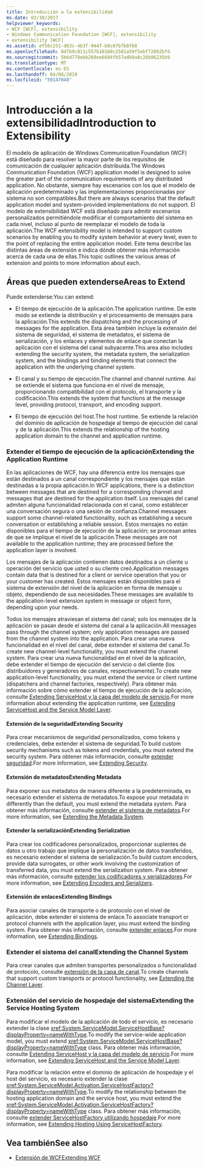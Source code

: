 ```yaml
---
title: Introducción a la extensibilidad
ms.date: 03/30/2017
helpviewer_keywords:
- WCF [WCF], extensibility
- Windows Communication Foundation [WCF], extensibility
- extensibility [WCF]
ms.assetid: ef56c251-d63c-4b3f-944f-b0c67bfb0f68
ms.openlocfilehash: 8d7b9c811c557b10160c2581a59f5ebf72882bfd
ms.sourcegitcommit: 5b6d778ebb269ee6684fb57ad69a8c28b06235b9
ms.translationtype: MT
ms.contentlocale: es-ES
ms.lasthandoff: 04/08/2019
ms.locfileid: "59147048"
---
```

# <a name="introduction-to-extensibility"></a><span data-ttu-id="ece25-102">Introducción a la extensibilidad</span><span class="sxs-lookup"><span data-stu-id="ece25-102">Introduction to Extensibility</span></span>
<span data-ttu-id="ece25-103">El modelo de aplicación de Windows Communication Foundation (WCF) está diseñado para resolver la mayor parte de los requisitos de comunicación de cualquier aplicación distribuida.</span><span class="sxs-lookup"><span data-stu-id="ece25-103">The Windows Communication Foundation (WCF) application model is designed to solve the greater part of the communication requirements of any distributed application.</span></span> <span data-ttu-id="ece25-104">No obstante, siempre hay escenarios con los que el modelo de aplicación predeterminado y las implementaciones proporcionadas por sistema no son compatibles.</span><span class="sxs-lookup"><span data-stu-id="ece25-104">But there are always scenarios that the default application model and system-provided implementations do not support.</span></span> <span data-ttu-id="ece25-105">El modelo de extensibilidad WCF está diseñado para admitir escenarios personalizados permitiéndole modificar el comportamiento del sistema en cada nivel, incluso al punto de reemplazar el modelo de toda la aplicación.</span><span class="sxs-lookup"><span data-stu-id="ece25-105">The WCF extensibility model is intended to support custom scenarios by enabling you to modify system behavior at every level, even to the point of replacing the entire application model.</span></span> <span data-ttu-id="ece25-106">Este tema describe las distintas áreas de extensión e indica dónde obtener más información acerca de cada una de ellas.</span><span class="sxs-lookup"><span data-stu-id="ece25-106">This topic outlines the various areas of extension and points to more information about each.</span></span>  
  
## <a name="areas-to-extend"></a><span data-ttu-id="ece25-107">Áreas que pueden extenderse</span><span class="sxs-lookup"><span data-stu-id="ece25-107">Areas to Extend</span></span>  
 <span data-ttu-id="ece25-108">Puede extenderse:</span><span class="sxs-lookup"><span data-stu-id="ece25-108">You can extend:</span></span>  
  
-   <span data-ttu-id="ece25-109">El tiempo de ejecución de la aplicación.</span><span class="sxs-lookup"><span data-stu-id="ece25-109">The application runtime.</span></span> <span data-ttu-id="ece25-110">De este modo se extiende la distribución y el procesamiento de mensajes para la aplicación.</span><span class="sxs-lookup"><span data-stu-id="ece25-110">This extends the dispatching and the processing of messages for the application.</span></span> <span data-ttu-id="ece25-111">Esta área también incluye la extensión del sistema de seguridad, el sistema de metadatos, el sistema de serialización, y los enlaces y elementos de enlace que conectan la aplicación con el sistema del canal subyacente.</span><span class="sxs-lookup"><span data-stu-id="ece25-111">This area also includes extending the security system, the metadata system, the serialization system, and the bindings and binding elements that connect the application with the underlying channel system.</span></span>  
  
-   <span data-ttu-id="ece25-112">El canal y su tiempo de ejecución.</span><span class="sxs-lookup"><span data-stu-id="ece25-112">The channel and channel runtime.</span></span> <span data-ttu-id="ece25-113">Así se extiende el sistema que funciona en el nivel de mensaje, proporcionando compatibilidad con el protocolo, el transporte y la codificación.</span><span class="sxs-lookup"><span data-stu-id="ece25-113">This extends the system that functions at the message level, providing protocol, transport, and encoding support.</span></span>  
  
-   <span data-ttu-id="ece25-114">El tiempo de ejecución del host.</span><span class="sxs-lookup"><span data-stu-id="ece25-114">The host runtime.</span></span> <span data-ttu-id="ece25-115">Se extiende la relación del dominio de aplicación de hospedaje al tiempo de ejecución del canal y de la aplicación.</span><span class="sxs-lookup"><span data-stu-id="ece25-115">This extends the relationship of the hosting application domain to the channel and application runtime.</span></span>  
  
### <a name="extending-the-application-runtime"></a><span data-ttu-id="ece25-116">Extender el tiempo de ejecución de la aplicación</span><span class="sxs-lookup"><span data-stu-id="ece25-116">Extending the Application Runtime</span></span>  
 <span data-ttu-id="ece25-117">En las aplicaciones de WCF, hay una diferencia entre los mensajes que están destinados a un canal correspondiente y los mensajes que están destinadas a la propia aplicación.</span><span class="sxs-lookup"><span data-stu-id="ece25-117">In WCF applications, there is a distinction between messages that are destined for a corresponding channel and messages that are destined for the application itself.</span></span> <span data-ttu-id="ece25-118">Los mensajes del canal admiten alguna funcionalidad relacionada con el canal, como establecer una conversación segura o una sesión de confianza.</span><span class="sxs-lookup"><span data-stu-id="ece25-118">Channel messages support some channel-related functionality, such as establishing a secure conversation or establishing a reliable session.</span></span> <span data-ttu-id="ece25-119">Estos mensajes no están disponibles para el tiempo de ejecución de la aplicación; se procesan antes de que se implique el nivel de la aplicación.</span><span class="sxs-lookup"><span data-stu-id="ece25-119">These messages are not available to the application runtime; they are processed before the application layer is involved.</span></span>  
  
 <span data-ttu-id="ece25-120">Los mensajes de la aplicación contienen datos destinados a un cliente u operación del servicio que usted o su cliente creó.</span><span class="sxs-lookup"><span data-stu-id="ece25-120">Application messages contain data that is destined for a client or service operation that you or your customer has created.</span></span> <span data-ttu-id="ece25-121">Estos mensajes están disponibles para el sistema de extensión del nivel de la aplicación en forma de mensaje u objeto, dependiendo de sus necesidades.</span><span class="sxs-lookup"><span data-stu-id="ece25-121">These messages are available to the application-level extension system in message or object form, depending upon your needs.</span></span>  
  
 <span data-ttu-id="ece25-122">Todos los mensajes atraviesan el sistema del canal; solo los mensajes de la aplicación se pasan desde el sistema del canal a la aplicación.</span><span class="sxs-lookup"><span data-stu-id="ece25-122">All messages pass through the channel system; only application messages are passed from the channel system into the application.</span></span> <span data-ttu-id="ece25-123">Para crear una nueva funcionalidad en el nivel del canal, debe extender el sistema del canal.</span><span class="sxs-lookup"><span data-stu-id="ece25-123">To create new channel-level functionality, you must extend the channel system.</span></span> <span data-ttu-id="ece25-124">Para crear una nueva funcionalidad en el nivel de la aplicación, debe extender el tiempo de ejecución del servicio o del cliente (los distribuidores y generadores de canales, respectivamente).</span><span class="sxs-lookup"><span data-stu-id="ece25-124">To create new application-level functionality, you must extend the service or client runtime (dispatchers and channel factories, respectively).</span></span> <span data-ttu-id="ece25-125">Para obtener más información sobre cómo extender el tiempo de ejecución de la aplicación, consulte [Extending ServiceHost y la capa del modelo de servicio](../../../docs/framework/wcf/extending/extending-servicehost-and-the-service-model-layer.md).</span><span class="sxs-lookup"><span data-stu-id="ece25-125">For more information about extending the application runtime, see [Extending ServiceHost and the Service Model Layer](../../../docs/framework/wcf/extending/extending-servicehost-and-the-service-model-layer.md).</span></span>  
  
#### <a name="extending-security"></a><span data-ttu-id="ece25-126">Extensión de la seguridad</span><span class="sxs-lookup"><span data-stu-id="ece25-126">Extending Security</span></span>  
 <span data-ttu-id="ece25-127">Para crear mecanismos de seguridad personalizados, como tokens y credenciales, debe extender el sistema de seguridad.</span><span class="sxs-lookup"><span data-stu-id="ece25-127">To build custom security mechanisms such as tokens and credentials, you must extend the security system.</span></span> <span data-ttu-id="ece25-128">Para obtener más información, consulte [extender seguridad](../../../docs/framework/wcf/extending/extending-security.md).</span><span class="sxs-lookup"><span data-stu-id="ece25-128">For more information, see [Extending Security](../../../docs/framework/wcf/extending/extending-security.md).</span></span>  
  
#### <a name="extending-metadata"></a><span data-ttu-id="ece25-129">Extensión de metadatos</span><span class="sxs-lookup"><span data-stu-id="ece25-129">Extending Metadata</span></span>  
 <span data-ttu-id="ece25-130">Para exponer sus metadatos de manera diferente a la predeterminada, es necesario extender el sistema de metadatos.</span><span class="sxs-lookup"><span data-stu-id="ece25-130">To expose your metadata in differently than the default, you must extend the metadata system.</span></span> <span data-ttu-id="ece25-131">Para obtener más información, consulte [extender el sistema de metadatos](../../../docs/framework/wcf/extending/extending-the-metadata-system.md).</span><span class="sxs-lookup"><span data-stu-id="ece25-131">For more information, see [Extending the Metadata System](../../../docs/framework/wcf/extending/extending-the-metadata-system.md).</span></span>  
  
#### <a name="extending-serialization"></a><span data-ttu-id="ece25-132">Extender la serialización</span><span class="sxs-lookup"><span data-stu-id="ece25-132">Extending Serialization</span></span>  
 <span data-ttu-id="ece25-133">Para crear los codificadores personalizados, proporcionar suplentes de datos u otro trabajo que implique la personalización de datos transferidos, es necesario extender el sistema de serialización.</span><span class="sxs-lookup"><span data-stu-id="ece25-133">To build custom encoders, provide data surrogates, or other work involving the customization of transferred data, you must extend the serialization system.</span></span> <span data-ttu-id="ece25-134">Para obtener más información, consulte [extender los codificadores y serializadores](../../../docs/framework/wcf/extending/extending-encoders-and-serializers.md).</span><span class="sxs-lookup"><span data-stu-id="ece25-134">For more information, see [Extending Encoders and Serializers](../../../docs/framework/wcf/extending/extending-encoders-and-serializers.md).</span></span>  
  
#### <a name="extending-bindings"></a><span data-ttu-id="ece25-135">Extensión de enlaces</span><span class="sxs-lookup"><span data-stu-id="ece25-135">Extending Bindings</span></span>  
 <span data-ttu-id="ece25-136">Para asociar canales de transporte o de protocolo con el nivel de aplicación, debe extender el sistema de enlace.</span><span class="sxs-lookup"><span data-stu-id="ece25-136">To associate transport or protocol channels with the application layer, you must extend the binding system.</span></span> <span data-ttu-id="ece25-137">Para obtener más información, consulte [extender enlaces](../../../docs/framework/wcf/extending/extending-bindings.md).</span><span class="sxs-lookup"><span data-stu-id="ece25-137">For more information, see [Extending Bindings](../../../docs/framework/wcf/extending/extending-bindings.md).</span></span>  
  
### <a name="extending-the-channel-system"></a><span data-ttu-id="ece25-138">Extender el sistema del canal</span><span class="sxs-lookup"><span data-stu-id="ece25-138">Extending the Channel System</span></span>  
 <span data-ttu-id="ece25-139">Para crear canales que admiten transportes personalizados o funcionalidad de protocolo, consulte [extensión de la capa de canal](../../../docs/framework/wcf/extending/extending-the-channel-layer.md).</span><span class="sxs-lookup"><span data-stu-id="ece25-139">To create channels that support custom transports or protocol functionality, see [Extending the Channel Layer](../../../docs/framework/wcf/extending/extending-the-channel-layer.md).</span></span>  
  
### <a name="extending-the-service-hosting-system"></a><span data-ttu-id="ece25-140">Extensión del servicio de hospedaje del sistema</span><span class="sxs-lookup"><span data-stu-id="ece25-140">Extending the Service Hosting System</span></span>  
 <span data-ttu-id="ece25-141">Para modificar el modelo de la aplicación de todo el servicio, es necesario extender la clase <xref:System.ServiceModel.ServiceHostBase?displayProperty=nameWithType>.</span><span class="sxs-lookup"><span data-stu-id="ece25-141">To modify the service-wide application model, you must extend <xref:System.ServiceModel.ServiceHostBase?displayProperty=nameWithType> class.</span></span> <span data-ttu-id="ece25-142">Para obtener más información, consulte [Extending ServiceHost y la capa del modelo de servicio](../../../docs/framework/wcf/extending/extending-servicehost-and-the-service-model-layer.md).</span><span class="sxs-lookup"><span data-stu-id="ece25-142">For more information, see [Extending ServiceHost and the Service Model Layer](../../../docs/framework/wcf/extending/extending-servicehost-and-the-service-model-layer.md).</span></span>  
  
 <span data-ttu-id="ece25-143">Para modificar la relación entre el dominio de aplicación de hospedaje y el host del servicio, es necesario extender la clase <xref:System.ServiceModel.Activation.ServiceHostFactory?displayProperty=nameWithType>.</span><span class="sxs-lookup"><span data-stu-id="ece25-143">To modify the relationship between the hosting application domain and the service host, you must extend the <xref:System.ServiceModel.Activation.ServiceHostFactory?displayProperty=nameWithType> class.</span></span> <span data-ttu-id="ece25-144">Para obtener más información, consulte [extender ServiceHostFactory utilizando hospedaje](../../../docs/framework/wcf/extending/extending-hosting-using-servicehostfactory.md).</span><span class="sxs-lookup"><span data-stu-id="ece25-144">For more information, see [Extending Hosting Using ServiceHostFactory](../../../docs/framework/wcf/extending/extending-hosting-using-servicehostfactory.md).</span></span>  
  
## <a name="see-also"></a><span data-ttu-id="ece25-145">Vea también</span><span class="sxs-lookup"><span data-stu-id="ece25-145">See also</span></span>

- [<span data-ttu-id="ece25-146">Extensión de WCF</span><span class="sxs-lookup"><span data-stu-id="ece25-146">Extending WCF</span></span>](../../../docs/framework/wcf/extending/index.md)
